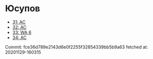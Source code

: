 # Юсупов
- [31: AC](31.md)
- [32: AC](32.md)
- [33: WA 6](33.md)
- [34: AC](34.md)

Commit: fce36d789e2143d6e0f2255f32854339bb5b9a63
 fetched at: 20201129-160315
